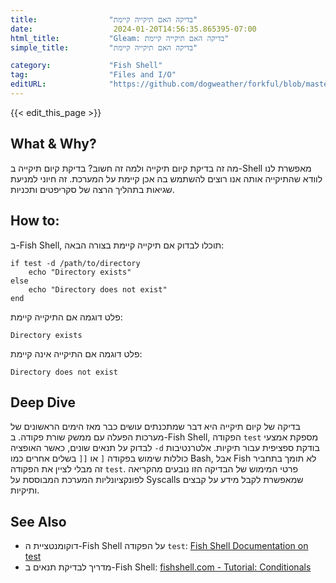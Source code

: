```yaml
---
title:                "בדיקה האם תיקייה קיימת"
date:                  2024-01-20T14:56:35.865395-07:00
html_title:           "Gleam: בדיקה האם תיקייה קיימת"
simple_title:         "בדיקה האם תיקייה קיימת"

category:             "Fish Shell"
tag:                  "Files and I/O"
editURL:              "https://github.com/dogweather/forkful/blob/master/content/he/fish-shell/checking-if-a-directory-exists.md"
---
```


{{< edit_this_page >}}

## What & Why?
מה זה בדיקת קיום תיקייה ולמה זה חשוב? בדיקת קיום תיקייה ב-Shell מאפשרת לנו לוודא שהתיקייה אותה אנו רוצים להשתמש בה אכן קיימת על המערכת. זה חיוני למניעת שגיאות בתהליך הרצה של סקריפטים ותכניות.

## How to:
ב-Fish Shell, תוכלו לבדוק אם תיקייה קיימת בצורה הבאה:

```Fish Shell
if test -d /path/to/directory
    echo "Directory exists"
else
    echo "Directory does not exist"
end
```

פלט דוגמה אם התיקייה קיימת:
```
Directory exists
```

פלט דוגמה אם התיקייה אינה קיימת:
```
Directory does not exist
```

## Deep Dive
בדיקה של קיום תיקייה היא דבר שמתכנתים עושים כבר מאז הימים הראשונים של מערכות הפעלה עם ממשק שורת פקודה. ב-Fish Shell, הפקודה `test` מספקת אמצעי לבדוק על תנאים שונים, כאשר האופציה `-d` בודקת ספציפית עבור תיקיות. אלטרנטיבות כוללות שימוש בפקודה `[` או `[[` בשלים אחרים כמו Bash, אבל Fish לא תומך בתחביר זה מבלי לציין את הפקודה `test`. פרטי המימוש של הבדיקה הזו נובעים מהקריאה לפונקציונליות המערכת המבוססת על Syscalls שמאפשרת לקבל מידע על קבצים ותיקיות.

## See Also
- דוקומנטציית ה-Fish Shell על הפקודה `test`: [Fish Shell Documentation on test](https://fishshell.com/docs/current/commands.html#test)
- מדריך לבדיקת תנאים ב-Fish Shell: [fishshell.com - Tutorial: Conditionals](https://fishshell.com/docs/current/tutorial.html#tut_conditionals)
